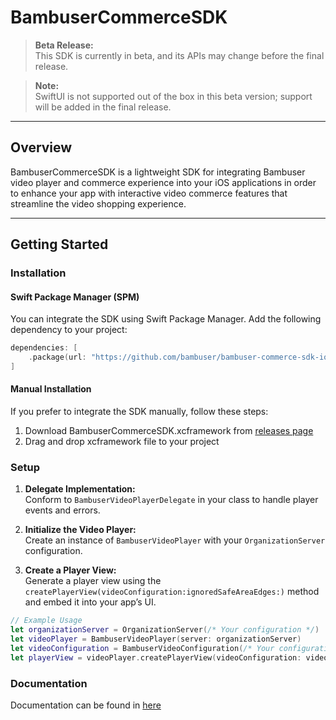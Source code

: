 # BambuserCommerceSDK

> **Beta Release:**  
> This SDK is currently in beta, and its APIs may change before the final release.

> **Note:**  
> SwiftUI is not supported out of the box in this beta version; support will be added in the final release.

---

## Overview

BambuserCommerceSDK is a lightweight SDK for integrating Bambuser video player and commerce experience into your iOS applications in order to enhance your app with interactive video commerce features that streamline the video shopping experience.

---

## Getting Started

### Installation

#### Swift Package Manager (SPM)

You can integrate the SDK using Swift Package Manager. Add the following dependency to your project:

```swift
dependencies: [
    .package(url: "https://github.com/bambuser/bambuser-commerce-sdk-ios", from: "0.1.0")
]
```

#### Manual Installation

If you prefer to integrate the SDK manually, follow these steps:

1. Download BambuserCommerceSDK.xcframework from [releases page](https://github.com/bambuser/bambuser-commerce-sdk-ios/releases/)
2. Drag and drop xcframework file to your project

### Setup

1. **Delegate Implementation:**  
   Conform to `BambuserVideoPlayerDelegate` in your class to handle player events and errors.

2. **Initialize the Video Player:**  
   Create an instance of `BambuserVideoPlayer` with your `OrganizationServer` configuration.

3. **Create a Player View:**  
   Generate a player view using the `createPlayerView(videoConfiguration:ignoredSafeAreaEdges:)` method and embed it into your app’s UI.

```swift
// Example Usage
let organizationServer = OrganizationServer(/* Your configuration */)
let videoPlayer = BambuserVideoPlayer(server: organizationServer)
let videoConfiguration = BambuserVideoConfiguration(/* Your configuration */)
let playerView = videoPlayer.createPlayerView(videoConfiguration: videoConfiguration)
```

### Documentation

Documentation can be found in [here](https://github.com/bambuser/bambuser-commerce-sdk-ios/tree/main/Documentation/BambuserCommerceSDK-Docs.doccarchive)
